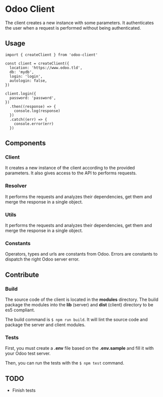 # Odoo Client

The client creates a new instance with some parameters.
It authenticates the user when a request is performed without being authenticated.


## Usage

````
import { createClient } from 'odoo-client'

const client = createClient({
  location: 'https://www.odoo.tld',
  db: 'mydb',
  login: 'login',
  autologin: false,
})

client.login({
  password: 'password',
})
  .then((response) => {
    console.log(response)
  })
  .catch((err) => {
    console.error(err)
  })
````


## Components

### Client

It creates a new instance of the client according to the provided parameters.
It also gives access to the API to performs requests.

### Resolver

It performs the requests and analyzes their dependencies, get them and merge the response in a single object.

### Utils

It performs the requests and analyzes their dependencies, get them and merge the response in a single object.

### Constants

Operators, types and urls are constants from Odoo.
Errors are constants to dispatch the right Odoo server error.


## Contribute

### Build

The source code of the client is located in the **modules** directory.
The build package the modules into the **lib** (server) and **dist** (client) directory to be es5 compliant.

The build command is `$ npm run build`. It will lint the source code and package the server and client modules.

### Tests

First, you must create a **.env** file based on the **.env.sample** and fill it with your Odoo test server.

Then, you can run the tests with the `$ npm test` command.


## TODO

* Finish tests
